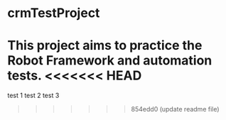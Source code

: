 # crmTestProject
This project aims to practice the Robot Framework and automation tests.
<<<<<<< HEAD
=======
test 1
test 2
test 3
>>>>>>> 854edd0 (update readme file)
